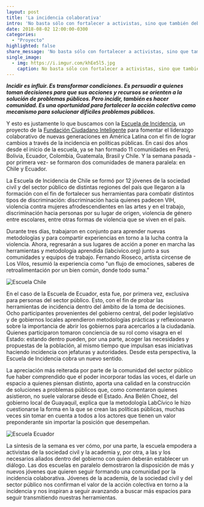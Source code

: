 ```yaml
---
layout: post
title: 'La incidencia colaborativa'
intro: 'No basta sólo con fortalecer a activistas, sino que también debemos hacerlo en sector público.'
date: 2018-08-02 12:00:00-0300
categories:
  - "Proyecto"
highlighted: false
share_message: 'No basta sólo con fortalecer a activistas, sino que también debemos hacerlo en sector público'
single_image:
  - img: https://i.imgur.com/khEe5l5.jpg
    caption: No basta sólo con fortalecer a activistas, sino que también debemos hacerlo en sector público
---
```

***Incidir es influir. Es transformar condiciones. Es persuadir a quienes toman decisiones para que sus acciones y recursos se orienten a la solución de problemas públicos. Pero incidir, también es hacer comunidad. Es una oportunidad para fortalecer la acción colectiva como mecanismo para solucionar difíciles problemas públicos.*** 

Y esto es justamente lo que buscamos con la [Escuela de Incidencia](https://escueladeincidencia.org/), un proyecto de la [Fundación Ciudadano Inteligente](https://ciudadanointeligente.org/) para fomentar el liderazgo colaborativo de nuevas generaciones en América Latina con el fin de lograr cambios a través de la incidencia en políticas públicas. En casi dos años desde el inicio de la escuela, ya se han formado 11 comunidades en Perú, Bolivia, Ecuador, Colombia, Guatemala, Brasil y Chile. Y la semana pasada -por primera vez- se formaron dos comunidades de manera paralela: en Chile y Ecuador.

La Escuela de Incidencia de Chile  se formó por 12 jóvenes de la sociedad civil y del sector público de distintas regiones del país que llegaron a la formación con el fin de fortalecer sus herramientas para combatir distintos tipos de discriminación: discriminación hacia quienes padecen VIH, violencia contra mujeres afrodescendientes en las artes y en el trabajo, discriminación hacia personas por su lugar de origen, violencia de género entre escolares, entre otras formas de violencia que se viven en el país.

Durante tres días, trabajaron en conjunto para aprender nuevas metodologías  y para compartir experiencias en torno a la lucha contra la violencia. Ahora, regresarán a sus lugares de acción a poner en marcha las herramientas y metodología aprendida (labcivico.org) junto a sus comunidades y equipos de trabajo. Fernando Rioseco, artista circense de Los Vilos, resumió la experiencia como "un flujo de emociones, saberes de retroalimentación por un bien común, donde todo suma.”

![Escuela Chile](https://i.imgur.com/q7xQ3SB.jpg)

En el caso de la Escuela de Ecuador, esta fue, por primera vez, exclusiva para personas del sector público. Esto, con el fin de probar las herramientas de incidencia dentro del ámbito de la toma de decisiones. Ocho participantes provenientes del gobierno central, del poder legislativo y de gobiernos locales aprendieron metodologías prácticas y reflexionaron sobre la importancia de abrir los gobiernos para acercarlos a la ciudadanía. Quienes participaron tomaron conciencia de su rol como visagra en el Estado: estando dentro pueden, por una parte, acoger las necesidades y propuestas de la población, al mismo tiempo que impulsan esas iniciativas haciendo incidencia con jefaturas y autoridades. Desde esta perspectiva, la Escuela de Incidencia cobra un nuevo sentido.

La apreciación más reiterada por parte de la comunidad del sector público fue haber comprendido que el poder incorporar todas las voces, el darle un espacio a quienes piensan distinto, aporta una calidad en la construcción de soluciones a problemas públicos que, como comentaron quienes asistieron, no suele valorarse desde el Estado. Ana Belén Choez, del gobierno local de Guayaquil, explica que la metodología LabCívico le hizo cuestionarse la forma en la que se crean las políticas públicas, muchas veces sin tomar en cuenta a todos a los actores que tienen un valor preponderante sin importar la posición que desempeñan.

![Escuela Ecuador](https://i.imgur.com/wYPeIFp.jpg)

La síntesis de la semana es ver cómo, por una parte, la escuela empodera a activistas de la sociedad civil y la academia y, por otra, a las y los necesarios aliados dentro del gobierno con quien deberán establecer un diálogo. Las dos escuelas en paralelo demostraron la disposición de más y nuevos jóvenes que quieren seguir formando una comunidad por la incidencia colaborativa. Jóvenes de la academia, de la sociedad civil y del sector público nos confirman el  valor de la acción colectiva en torno a la incidencia y nos inspiran a seguir avanzando a buscar más espacios para seguir transmitiendo nuestras herramientas. 

